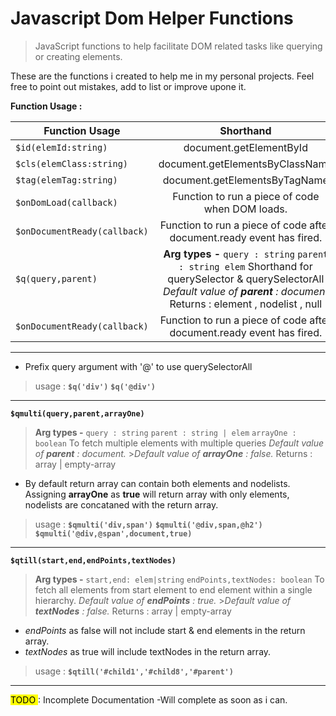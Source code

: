 # Javascript Dom Helper Functions

> JavaScript functions to help facilitate DOM related tasks like
> querying or creating elements.

These are the functions i created to help me in my personal projects. Feel free to point out mistakes, add to list or improve upone it.

**Function Usage :**

| Function Usage               |                                                                                          Shorthand                                                                                           |
|------------------------------|:--------------------------------------------------------------------------------------------------------------------------------------------------------------------------------------------:|
| `$id(elemId:string)`         |                                                                                   document.getElementById                                                                                    |
| `$cls(elemClass:string)`     |                                                                               document.getElementsByClassName                                                                                |
| `$tag(elemTag:string)`       |                                                                                document.getElementsByTagName                                                                                 |
| `$onDomLoad(callback)`       |                                                                       Function to run a piece of code when DOM loads.                                                                        |
| `$onDocumentReady(callback)` |                                                            Function to run a piece of code after document.ready event has fired.                                                             |
| `$q(query,parent)`           |     **Arg types -** `query : string` `parent : string elem` Shorthand for querySelector & querySelectorAll _Default value of **parent** : document_ Returns : element , nodelist , null      |
| `$onDocumentReady(callback)` |                                                            Function to run a piece of code after document.ready event has fired.                                                             |
---

- Prefix query argument with '@' to use querySelectorAll

> usage : **`$q('div')`** **`$q('@div')`**

---

**`$qmulti(query,parent,arrayOne)`**

> **Arg types -** `query : string` `parent : string | elem` `arrayOne : boolean`
> To fetch multiple elements with multiple queries
> _Default value of **parent** : document._ >_Default value of **arrayOne** : false._
> Returns : array | empty-array

- By default return array can contain both elements and nodelists. Assigning **arrayOne** as **true** will return array with only elements, nodelists are concataned with the return array.

> usage : **`$qmulti('div,span')`** **`$qmulti('@div,span,@h2')`** **`$qmulti('@div,@span',document,true)`**

---

**`$qtill(start,end,endPoints,textNodes)`**

> **Arg types -** `start,end: elem|string` `endPoints,textNodes: boolean`
> To fetch all elements from start element to end element within a single hierarchy.
> _Default value of **endPoints** : true._ >_Default value of **textNodes** : false._
> Returns : array | empty-array

- _endPoints_ as false will not include start & end elements in the return array.
- _textNodes_ as true will include textNodes in the return array.

> usage : **`$qtill('#child1','#child8','#parent')`**

---

<mark> TODO </mark>: Incomplete Documentation -Will complete as soon as i can.
